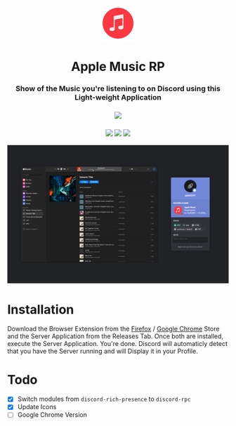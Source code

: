 <p align="center">
      <img src="assets/logo.png" width="80">
  <h1 align="center">
    Apple Music RP
  </h1>
</p>

<h3 align="center">
Show of the Music you're listening to on Discord using this Light-weight Application
</h3>

<h3 align="center">
      <a href="https://sonarcloud.io/dashboard?id=JNSAPH_Apple-Music-RP"><img src="https://sonarcloud.io/api/project_badges/quality_gate?project=JNSAPH_Apple-Music-RP"></a><br><br>
      <img src="https://sonarcloud.io/api/project_badges/measure?project=JNSAPH_Apple-Music-RP&metric=alert_status">
      <img src="https://sonarcloud.io/api/project_badges/measure?project=JNSAPH_Apple-Music-RP&metric=sqale_rating">
      <img src="https://sonarcloud.io/api/project_badges/measure?project=JNSAPH_Apple-Music-RP&metric=code_smells">
</h3>

<img src="./assets/Banner.png">

# Installation
Download the Browser Extension from the <a href="https://addons.mozilla.org/de/firefox/addon/apple-music/">Firefox</a> / <a href="#">Google Chrome</a> Store and the Server Application from the Releases Tab. Once both are installed, execute the Server Application. 
You're done. Discord will automaticly detect that you have the Server running and will Display it in your Profile.

# Todo
- [X] Switch modules from `discord-rich-presence` to `discord-rpc`
- [X] Update Icons
- [ ] Google Chrome Version
